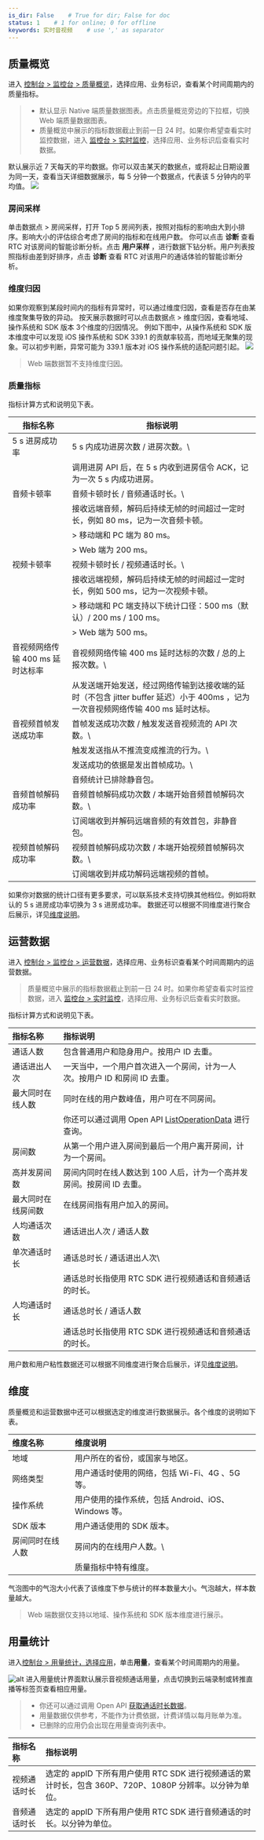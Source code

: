 ```yaml
---
is_dir: False    # True for dir; False for doc
status: 1    # 1 for online; 0 for offline
keywords: 实时音视频    # use ',' as separator
---
```


## 质量概览

进入 [控制台 > 监控台 > 质量概览](https://console.volcengine.com/rtc/callQualityRTC/qos)，选择应用、业务标识，查看某个时间周期内的质量指标。

> - 默认显示 Native 端质量数据图表。点击质量概览旁边的下拉框，切换 Web 端质量数据图表。
> - 质量概览中展示的指标数据截止到前一日 24 时。如果你希望查看实时监控数据，进入 [监控台 > 实时监控](https://console.volcengine.com/rtc/callQualityRTC/monitor)，选择应用、业务标识后查看实时数据。
> 	
默认展示近 7 天每天的平均数据。你可以双击某天的数据点，或将起止日期设置为同一天，查看当天详细数据展示，每 5 分钟一个数据点，代表该 5 分钟内的平均值。
![](https://portal.volccdn.com/obj/volcfe/cloud-universal-doc/upload_0d48eba9dcfb807b8478097687b1a0a4.gif)

### 房间采样

单击数据点 > 房间采样，打开 Top 5 房间列表，按照对指标的影响由大到小排序。影响大小的评估综合考虑了房间的指标和在线用户数。
你可以点击 **诊断** 查看 RTC 对该房间的智能诊断分析。点击 **用户采样** ，进行数据下钻分析。用户列表按照指标由差到好排序，点击 **诊断** 查看 RTC 对该用户的通话体验的智能诊断分析。

### 维度归因

如果你观察到某段时间内的指标有异常时，可以通过维度归因，查看是否存在由某维度聚集导致的异动。
按天展示数据时可以点击数据点 > 维度归因，查看地域、操作系统和 SDK 版本 3个维度的归因情况。
例如下图中，从操作系统和 SDK 版本维度中可以发现 iOS 操作系统和 SDK 339.1 的贡献率较高，而地域无聚集的现象。可以初步判断，异常可能为 339.1 版本对 iOS 操作系统的适配问题引起。
![](https://portal.volccdn.com/obj/volcfe/cloud-universal-doc/upload_b8b9bc475c3f3b5c83ff149353692b49.png)

> Web 端数据暂不支持维度归因。

### 质量指标
指标计算方式和说明见下表。

|指标名称 |指标说明 |
|---|---|
|5 s 进房成功率 |5 s 内成功进房次数 / 进房次数。\
||调用进房 API 后，在 5 s 内收到进房信令 ACK，记为一次 5 s 内成功进房。 |
|音频卡顿率 |音频卡顿时长 / 音频通话时长。\
||接收远端音频，解码后持续无帧的时间超过一定时长，例如 80 ms，记为一次音频卡顿。 |\
||> 移动端和 PC 端为 80 ms。|\
||> Web 端为 200 ms。|
|视频卡顿率 |视频卡顿时长 / 视频通话时长。\
||接收远端视频，解码后持续无帧的时间超过一定时长，例如 500 ms，记为一次视频卡顿。 |\
||> 移动端和 PC 端支持以下统计口径：500 ms（默认）/ 200 ms / 100 ms。 |\
||> Web 端为 500 ms。|
|音视频网络传输 400 ms 延时达标率 |音视频网络传输 400 ms 延时达标的次数 / 总的上报次数。\
||从发送端开始发送，经过网络传输到达接收端的延时（不包含 jitter buffer 延迟）小于 400ms ，记为一次音视频网络传输 400 ms 延时达标。 |
|音视频首帧发送成功率 |首帧发送成功次数 / 触发发送音视频流的 API 次数。\
||触发发送指从不推流变成推流的行为。\
||发送成功的依据是发出首帧成功。\
||音频统计已排除静音包。 |
|音频首帧解码成功率 |音频首帧解码成功次数 / 本端开始音频首帧解码次数。\
||订阅端收到并解码远端音频的有效首包，非静音包。 |
|视频首帧解码成功率 |视频首帧解码成功次数 / 本端开始视频首帧解码次数。\
||订阅端收到并成功解码远端视频的首帧。 |

如果你对数据的统计口径有更多要求，可以联系技术支持切换其他档位。例如将默认的 5 s 进房成功率切换为 3 s 进房成功率。
数据还可以根据不同维度进行聚合后展示，详见[维度说明](https://www.volcengine.com/docs/6348/70063#%E7%BB%B4%E5%BA%A6)。

## 运营数据

进入 [控制台 > 监控台 > 运营数据](https://console.volcengine.com/rtc/callQualityRTC/operation)，选择应用、业务标识查看某个时间周期内的运营数据。


> 质量概览中展示的指标数据截止到前一日 24 时。如果你希望查看实时监控数据，进入 [监控台 > 实时监控](https://console.volcengine.com/rtc/callQualityRTC/monitor)，选择应用、业务标识后查看实时数据。

指标计算方式和说明见下表。

|指标名称 |指标说明 |
|:--|:--|
|通话人数 |包含普通用户和隐身用户。按用户 ID 去重。 |
|通话进出人次 |一天当中，一个用户首次进入一个房间，计为一人次。按用户 ID 和房间 ID 去重。 |
|最大同时在线人数 |同时在线的用户数峰值，用户可在不同房间。|\
||你还可以通过调用 Open API [ListOperationData](128967) 进行查询。 |
|房间数 |从第一个用户进入房间到最后一个用户离开房间，计为一个房间。 |
|高并发房间数 |房间内同时在线人数达到 100 人后，计为一个高并发房间。按房间 ID 去重。 |
|最大同时在线房间数 |在线房间指有用户加入的房间。 |
|人均通话次数 |通话进出人次 / 通话人数 |
|单次通话时长 |通话总时长 / 通话进出人次\
||通话总时长指使用 RTC SDK 进行视频通话和音频通话的时长。 |
|人均通话时长 |通话总时长 / 通话人数 |\
||通话总时长指使用 RTC SDK 进行视频通话和音频通话的时长。 |

用户数和用户粘性数据还可以根据不同维度进行聚合后展示，详见[维度说明](https://www.volcengine.com/docs/6348/70063#%E7%BB%B4%E5%BA%A6)。

## 维度

质量概览和运营数据中还可以根据选定的维度进行数据展示。各个维度的说明如下表。

|维度名称 |维度说明 |
|:--|:--|
|地域 |用户所在的省份，或国家与地区。 |
|网络类型 |用户通话时使用的网络，包括 Wi-Fi、4G 、5G等。 |
|操作系统 |用户使用的操作系统，包括 Android、iOS、Windows 等。 |
|SDK 版本 |用户通话使用的 SDK 版本。 |
|房间同时在线人数 |房间内的在线用户人数。\
||质量指标中特有维度。 |

气泡图中的气泡大小代表了该维度下参与统计的样本数量大小。气泡越大，样本数量越大。
> Web 端数据仅支持以地域、操作系统和 SDK 版本维度进行展示。

## 用量统计

进入[控制台 > 用量统计，选择应用](https://console.volcengine.com/rtc/statisticsRTC)，单击**用量**，查看某个时间周期内的用量。

![alt](https://portal.volccdn.com/obj/volcfe/cloud-universal-doc/upload_aab908a714940e33bae137788abb2783.png)
进入用量统计界面默认展示音视频通话用量，点击切换到云端录制或转推直播等标签页查看相应用量。

> - 你还可以通过调用 Open API [获取通话时长数据](https://www.volcengine.com/docs/6348/71234)。
> - 用量数据仅供参考，不能作为计费依据，计费详情以每月账单为准。
> - 已删除的应用仍会出现在用量查询列表中。

|指标名称 |指标说明 |
|:--|:--|
|视频通话时长 |选定的 appID 下所有用户使用 RTC SDK 进行视频通话的累计时长，包含 360P、720P、1080P 分辨率。以分钟为单位。 |
|音频通话时长 |选定的 appID 下所有用户使用 RTC SDK 进行音频通话的时长。以分钟为单位。 |
